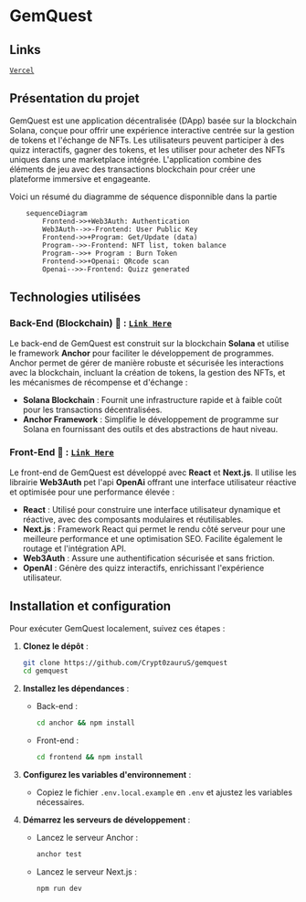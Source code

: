 # GemQuest

## Links
[`Vercel`](https://gemquest-pi.vercel.app/)

## Présentation du projet

GemQuest est une application décentralisée (DApp) basée sur la blockchain Solana, conçue pour offrir une expérience interactive centrée sur la gestion de tokens et l'échange de NFTs. Les utilisateurs peuvent participer à des quizz interactifs, gagner des tokens, et les utiliser pour acheter des NFTs uniques dans une marketplace intégrée. L'application combine des éléments de jeu avec des transactions blockchain pour créer une plateforme immersive et engageante.

Voici un résumé du diagramme de séquence disponnible dans la partie 
```mermaid
    sequenceDiagram
        Frontend->>+Web3Auth: Authentication
        Web3Auth-->>-Frontend: User Public Key
        Frontend->>+Program: Get/Update (data)
        Program-->>-Frontend: NFT list, token balance
        Program-->>+ Program : Burn Token
        Frontend->>+Openai: QRcode scan
        Openai-->>-Frontend: Quizz generated
```

## Technologies utilisées

### Back-End (Blockchain) 🔗 : [`Link Here`](https://github.com/Crypt0zauruS/gemquest/tree/master/programs/gemquest)

Le back-end de GemQuest est construit sur la blockchain **Solana** et utilise le framework **Anchor** pour faciliter le développement de programmes. Anchor permet de gérer de manière robuste et sécurisée les interactions avec la blockchain, incluant la création de tokens, la gestion des NFTs, et les mécanismes de récompense et d'échange :

- **Solana Blockchain** : Fournit une infrastructure rapide et à faible coût pour les transactions décentralisées.
- **Anchor Framework** : Simplifie le développement de programme sur Solana en fournissant des outils et des abstractions de haut niveau.

### Front-End 🔗 : [`Link Here`](https://github.com/Crypt0zauruS/gemquest/frontend)

Le front-end de GemQuest est développé avec **React** et **Next.js**. Il utilise les librairie **Web3Auth** pet l'api **OpenAi** offrant une interface utilisateur réactive et optimisée pour une performance élevée :

- **React** : Utilisé pour construire une interface utilisateur dynamique et réactive, avec des composants modulaires et réutilisables.
- **Next.js** : Framework React qui permet le rendu côté serveur pour une meilleure performance et une optimisation SEO. Facilite également le routage et l'intégration API.
- **Web3Auth** : Assure une authentification sécurisée et sans friction.
- **OpenAI** : Génère des quizz interactifs, enrichissant l'expérience utilisateur.

## Installation et configuration

Pour exécuter GemQuest localement, suivez ces étapes :

1. **Clonez le dépôt** :
   ```bash
   git clone https://github.com/Crypt0zauruS/gemquest
   cd gemquest
   ```

2. **Installez les dépendances** :
   - Back-end :
     ```bash
     cd anchor && npm install
     ```
   - Front-end :
     ```bash
     cd frontend && npm install
     ```

3. **Configurez les variables d'environnement** :
   - Copiez le fichier `.env.local.example` en `.env` et ajustez les variables nécessaires.

4. **Démarrez les serveurs de développement** :
   - Lancez le serveur Anchor :
     ```bash
     anchor test
     ```
   - Lancez le serveur Next.js :
     ```bash
     npm run dev
     ```
